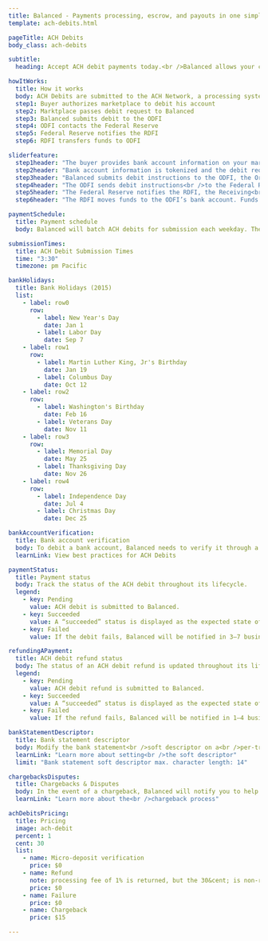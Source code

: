 ```yaml
---
title: Balanced - Payments processing, escrow, and payouts in one simple API | ACH Debits
template: ach-debits.html

pageTitle: ACH Debits
body_class: ach-debits

subtitle:
  heading: Accept ACH debit payments today.<br />Balanced allows your customers to <br />pay with their bank accounts.

howItWorks:
  title: How it works
  body: ACH Debits are submitted to the ACH Network, a processing system that handles bank-to-bank payments. Balanced manages the transaction between the marketplace and their customers.
  step1: Buyer authorizes marketplace to debit his account
  step2: Marktplace passes debit request to Balanced
  step3: Balanced submits debit to the ODFI
  step4: ODFI contacts the Federal Reserve
  step5: Federal Reserve notifies the RDFI
  step6: RDFI transfers funds to ODFI

sliderfeature:
  step1header: "The buyer provides bank account information on your marketplace<br />website and authorizes you to debit his account."
  step2header: "Bank account information is tokenized and the debit request <br />is passed from the marketplace to Balanced’s servers."
  step3header: "Balanced submits debit instructions to the ODFI, the Originating<br />Depository Financial Institution, who is making the debit request."
  step4header: "The ODFI sends debit instructions<br />to the Federal Reserve."
  step5header: "The Federal Reserve notifies the RDFI, the Receiving<br />Depository Financial Institution, of the debit authorization."
  step6header: "The RDFI moves funds to the ODFI’s bank account. Funds are now available in escrow.<br />The marketplace may wish to settle funds to the seller using [Balanced’s payout service](https://docs.balancedpayments.com/1.1/guides/credits/)."

paymentSchedule:
  title: Payment schedule
  body: Balanced will batch ACH debits for submission each weekday. The ACH network operates only on banking days, so submission will not occur on bank holidays.

submissionTimes:
  title: ACH Debit Submission Times
  time: "3:30"
  timezone: pm Pacific

bankHolidays:
  title: Bank Holidays (2015)
  list:
    - label: row0
      row:
        - label: New Year's Day
          date: Jan 1
        - label: Labor Day
          date: Sep 7
    - label: row1
      row:
        - label: Martin Luther King, Jr's Birthday
          date: Jan 19
        - label: Columbus Day
          date: Oct 12
    - label: row2
      row:
        - label: Washington's Birthday
          date: Feb 16
        - label: Veterans Day
          date: Nov 11
    - label: row3
      row:
        - label: Memorial Day
          date: May 25
        - label: Thanksgiving Day
          date: Nov 26
    - label: row4
      row:
        - label: Independence Day
          date: Jul 4
        - label: Christmas Day
          date: Dec 25

bankAccountVerification:
  title: Bank account verification
  body: To debit a bank account, Balanced needs to verify it through a micro-verification process. You can manage the procedure though the Balanced API without directing customers off your website. To minimize ACH debit failures, follow our best practices guide and example forms for collecting payment information.
  learnLink: View best practices for ACH Debits

paymentStatus:
  title: Payment status
  body: Track the status of the ACH debit throughout its lifecycle.
  legend:
    - key: Pending
      value: ACH debit is submitted to Balanced.
    - key: Succeeded
      value: A “succeeded” status is displayed as the expected state of the debit 3–4 business days after debit submission; however, there is no immediate confirmation regarding the success of the debit.
    - key: Failed
      value: If the debit fails, Balanced will be notified in 3–7 business days. The status will update from “Pending” to “Failed” or “Succeeded” to “Failed” depending on when the failed notice is received.

refundingAPayment:
  title: ACH debit refund status
  body: The status of an ACH debit refund is updated throughout its lifecycle.
  legend:
    - key: Pending
      value: ACH debit refund is submitted to Balanced.
    - key: Succeeded
      value: A “succeeded” status is displayed as the expected state of the refund one day after refund submission; however, there is no immediate confirmation regarding the success of the refund.
    - key: Failed
      value: If the refund fails, Balanced will be notified in 1–4 business days. The status will update from “pending” to “failed” or “succeeded” to “failed” depending on when the failed notice is received.

bankStatementDescriptor:
  title: Bank statement descriptor
  body: Modify the bank statement<br />soft descriptor on a<br />per-transaction basis.
  learnLink: "Learn more about setting<br />the soft descriptor"
  limit: "Bank statement soft descriptor max. character length: 14"

chargebacksDisputes:
  title: Chargebacks & Disputes
  body: In the event of a chargeback, Balanced will notify you to help gather the documents necessary to fight the chargeback.
  learnLink: "Learn more about the<br />chargeback process"

achDebitsPricing:
  title: Pricing
  image: ach-debit
  percent: 1
  cent: 30
  list:
    - name: Micro-deposit verification
      price: $0
    - name: Refund
      note: processing fee of 1% is returned, but the 30&cent; is non-refundable
      price: $0
    - name: Failure
      price: $0
    - name: Chargeback
      price: $15

---
```

